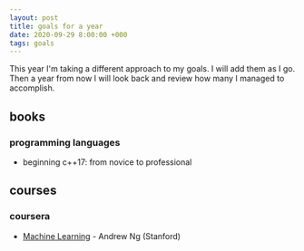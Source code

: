 ```yaml
---
layout: post
title: goals for a year
date: 2020-09-29 8:00:00 +000
tags: goals
---
```


This year I'm taking a different approach to my goals. I will add them as I go. Then a year from now I will look back and review how many I managed to accomplish.

## books

### programming languages

* beginning c++17: from novice to professional

## courses

### coursera

* [Machine Learning](https://www.coursera.org/learn/machine-learning) - Andrew Ng (Stanford)
